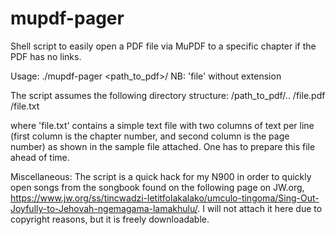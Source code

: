 # mupdf-pager
Shell script to easily open a PDF file via MuPDF to a specific chapter if the PDF has no links.

Usage:
./mupdf-pager <path_to_pdf>/<file> <chapter>
    NB: 'file' without extension

The script assumes the following directory structure:
/path_to_pdf/..
     /file.pdf
     /file.txt

where 'file.txt' contains a simple text file with two columns of text per line (first column is the chapter number, and second column is the page number) as shown in the sample file attached. One has to prepare this file ahead of time.

Miscellaneous:
The script is a quick hack for my N900 in order to quickly open songs from the songbook found on the following page on JW.org, https://www.jw.org/ss/tincwadzi-letitfolakalako/umculo-tingoma/Sing-Out-Joyfully-to-Jehovah-ngemagama-lamakhulu/. I will not attach it here due to copyright reasons, but it is freely downloadable.
